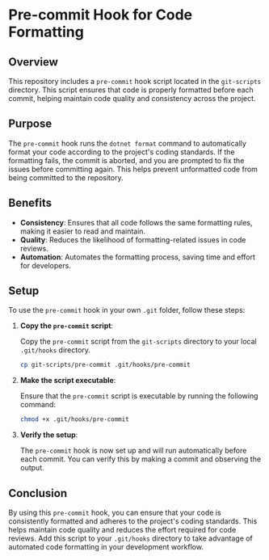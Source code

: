 # Pre-commit Hook for Code Formatting

## Overview

This repository includes a `pre-commit` hook script located in the `git-scripts`
directory. This script ensures that code is properly formatted before each
commit, helping maintain code quality and consistency across the project.

## Purpose

The `pre-commit` hook runs the `dotnet format` command to automatically format
your code according to the project's coding standards. If the formatting fails,
the commit is aborted, and you are prompted to fix the issues before committing
again. This helps prevent unformatted code from being committed to the
repository.

## Benefits

- **Consistency**: Ensures that all code follows the same formatting rules,
  making it easier to read and maintain.
- **Quality**: Reduces the likelihood of formatting-related issues in code
  reviews.
- **Automation**: Automates the formatting process, saving time and effort for
  developers.

## Setup

To use the `pre-commit` hook in your own `.git` folder, follow these steps:

1. **Copy the `pre-commit` script**:

   Copy the `pre-commit` script from the `git-scripts` directory to your local
   `.git/hooks` directory.

   ```bash
   cp git-scripts/pre-commit .git/hooks/pre-commit
   ```

2. **Make the script executable**:

   Ensure that the `pre-commit` script is executable by running the following
   command:

   ```bash
   chmod +x .git/hooks/pre-commit
   ```

3. **Verify the setup**:

   The `pre-commit` hook is now set up and will run automatically before each
   commit. You can verify this by making a commit and observing the output.

## Conclusion

By using this `pre-commit` hook, you can ensure that your code is consistently
formatted and adheres to the project's coding standards. This helps maintain
code quality and reduces the effort required for code reviews. Add this script
to your `.git/hooks` directory to take advantage of automated code formatting in
your development workflow.
